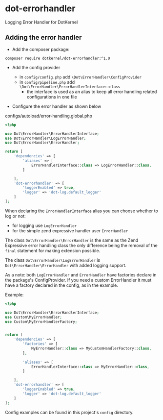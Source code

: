 # dot-errorhandler

Logging Error Handler for DotKernel

## Adding the error handler

* Add the composer package:

`composer require dotkernel/dot-errorhandler:^1.0`


* Add the config provider
  - in `config/config.php` add `\Dot\ErrorHandler\ConfigProvider`
  - in `config/pipeline.php` add `\Dot\ErrorHandler\ErrorHandlerInterface::class`
    + the interface is used as an alias to keep all error handling related configurations in one file
    
* Configure the error handler as shown below

configs/autoload/error-handling.global.php
```php
<?php

use Dot\ErrorHandler\ErrorHandlerInterface;
use Dot\ErrorHandler\LogErrorHandler;
use Dot\ErrorHandler\ErrorHandler;

return [
    'dependencies' => [
        'aliases' => [
            ErrorHandlerInterface::class => LogErrorHandler::class,
        ]

    ],
    'dot-errorhandler' => [
        'loggerEnabled' => true,
        'logger' => 'dot-log.default_logger'
    ]
];
```

When declaring the `ErrorHandlerInterface` alias you can choose whether to log or not: 
* for logging use `LogErrorHandler`
* for the simple zend expressive handler user `ErrorHandler`

The class `Dot\ErrorHandler\ErrorHandler` is the same as the Zend Expressive error handling class
the only difference being the removal of the `final` statement for making extension possible.


The class `Dot\ErrorHandler\LogErrorHandler` is `Dot\ErrorHandler\ErrorHandler` with 
added logging support.


As a note: both `LogErrorHandler` and `ErrorHandler` have factories declare in the
package's ConfigProvider. If you need a custom ErrorHandler it must have a factory
declared in the config, as in the example.

Example:

```php
<?php

use Dot\ErrorHandler\ErrorHandlerInterface;
use Custom\MyErrorHandler;
use Custom\MyErrorHandlerFactory;


return [
    'dependencies' => [
        'factories' => [
            MyErrorHandler::class => MyCustomHandlerFactory::class,
        ],
        
        'aliases' => [
            ErrorHandlerInterface::class => MyErrorHandler::class,
        ]

    ],
    'dot-errorhandler' => [
        'loggerEnabled' => true,
        'logger' => 'dot-log.default_logger'
    ]
];
```

Config examples can be found in this project's `config` directory.


